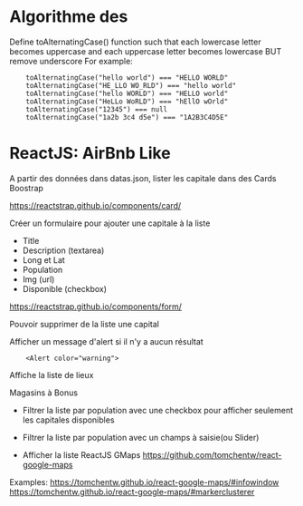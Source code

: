 # Algorithme des

Define toAlternatingCase() function such that each lowercase letter becomes uppercase and each uppercase letter becomes lowercase BUT remove underscore
For example:

```
    toAlternatingCase("hello world") === "HELLO WORLD"
    toAlternatingCase("HE_LLO WO_RLD") === "hello world"
    toAlternatingCase("hello WORLD") === "HELLO world"
    toAlternatingCase("HeLLo WoRLD") === "hEllO wOrld"
    toAlternatingCase("12345") === null
    toAlternatingCase("1a2b 3c4 d5e") === "1A2B3C4D5E"
```

# ReactJS: AirBnb Like

A partir des données dans datas.json, lister les capitale dans des Cards Boostrap

https://reactstrap.github.io/components/card/

Créer un formulaire pour ajouter une capitale à la liste

- Title
- Description (textarea)
- Long et Lat
- Population
- Img (url)
- Disponible (checkbox)

https://reactstrap.github.io/components/form/

Pouvoir supprimer de la liste une capital

Afficher un message d'alert si il n'y a aucun résultat

```
    <Alert color="warning">
```

Affiche la liste de lieux

Magasins à Bonus

- Filtrer la liste par population avec une checkbox pour afficher seulement les capitales disponibles

- Filtrer la liste par population avec un champs à saisie(ou Slider)

* Afficher la liste
  ReactJS GMaps
  https://github.com/tomchentw/react-google-maps

Examples:
https://tomchentw.github.io/react-google-maps/#infowindow
https://tomchentw.github.io/react-google-maps/#markerclusterer
